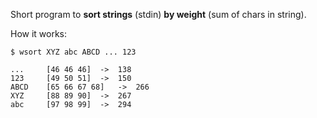 Short program to **sort strings** (stdin) **by weight** (sum of chars in string).

How it works:
```
$ wsort XYZ abc ABCD ... 123

... 	[46 46 46]	->	138
123 	[49 50 51]	->	150
ABCD 	[65 66 67 68]	->	266
XYZ 	[88 89 90]	->	267
abc 	[97 98 99]	->	294
```
